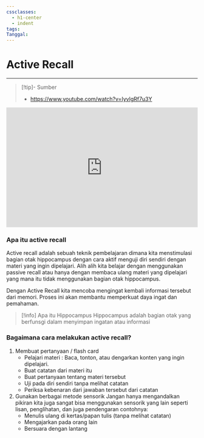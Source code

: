 ```yaml
---
cssclasses:
  - h1-center
  - indent
tags: 
Tanggal:
---
```

# Active Recall
---
> [!tip]- Sumber
> - https://www.youtube.com/watch?v=IyvlgRf7u3Y

<iframe width="100%" height="315" src="https://www.youtube.com/embed/IyvlgRf7u3Y?si=BRJtqs9uK-tXB0Hm" title="YouTube video player" frameborder="0" allow="accelerometer; autoplay; clipboard-write; encrypted-media; gyroscope; picture-in-picture; web-share" referrerpolicy="strict-origin-when-cross-origin" allowfullscreen></iframe>

### Apa itu active recall

Active recall adalah sebuah teknik pembelajaran dimana kita menstimulasi bagian otak hippocampus dengan cara aktif menguji diri sendiri dengan materi yang ingin dipelajari. Alih alih kita belajar dengan menggunakan passive recall atau hanya dengan membaca ulang materi yang dipelajari yang mana itu tidak menggunakan bagian otak hippocampus.

Dengan Active Recall kita mencoba mengingat kembali informasi tersebut dari memori. Proses ini akan membantu memperkuat daya ingat dan pemahaman.

> [!info] Apa itu Hippocampus
> Hippocampus adalah bagian otak yang berfunsgi dalam menyimpan ingatan atau informasi


### Bagaimana cara melakukan active recall?

1. Membuat pertanyaan / flash card
	- Pelajari materi : Baca, tonton, atau dengarkan konten yang ingin dipelajari.
	- Buat catatan dari materi itu
	- Buat pertanyaan tentang materi tersebut
	- Uji pada diri sendiri tanpa melihat catatan
	- Periksa kebenaran dari jawaban tersebut dari catatan
2. Gunakan berbagai metode sensorik
	Jangan hanya mengandalkan pikiran kita juga sangat bisa menggunakan sensorik yang lain seperti lisan, penglihatan, dan juga pendengaran
	contohnya:
	- Menulis ulang di kertas/papan tulis (tanpa melihat catatan)
	- Mengajarkan pada orang lain
	- Bersuara dengan lantang